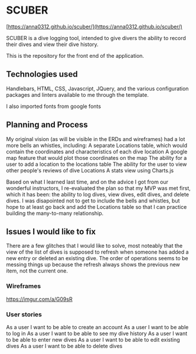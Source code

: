 # SCUBER

[https://anna0312.github.io/scuber/](https://anna0312.github.io/scuber/)

SCUBER is a dive logging tool, intended to give divers the ability to record their dives and view their dive history.

This is the repository for the front end of the application.

## Technologies used
Handlebars, HTML, CSS, Javascript, JQuery, and the various configuration packages and
linters available to me through the template.

I also imported fonts from google fonts

## Planning and Process
My original vision (as will be visible in the ERDs and wireframes) had a lot more bells an whistles, including:
A separate Locations table, which would contain the coordinates and characteristics of each dive location
A google map feature that would plot those coordinates on the map
The ability for a user to add a location to the locations table
The ability for the user to view other people's reviews of dive Locations
A stats view using Charts.js

Based on what I learned last time, and on the advice I got from our wonderful instructors, I re-evaluated
the plan so that my MVP was met first, which it has been: the ability to log dives, view dives, edit dives, and delete dives. I was disapointed not to get to include the bells and whistles, but hope to at least go back and add the Locations table so that I can practice building the many-to-many relationship.

## Issues I would like to fix
There are a few glitches that I would like to solve, most noteably that the view of the list of dives
is supposed to refresh when someone has added a new entry or deleted an existing dive. The order of operations seems
to be messing things up because the refresh always shows the previous new item, not the current one.

### Wireframes
https://imgur.com/a/G09sR

### User stories

As a user I want to be able to create an account
As a user I want to be able to log in
As a user I want to be able to see my dive history
As a user I want to be able to enter new dives
As a user I want to be able to edit existing dives
As a user I want to be able to delete dives
